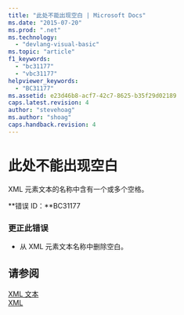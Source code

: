 ```yaml
---
title: "此处不能出现空白 | Microsoft Docs"
ms.date: "2015-07-20"
ms.prod: ".net"
ms.technology: 
  - "devlang-visual-basic"
ms.topic: "article"
f1_keywords: 
  - "bc31177"
  - "vbc31177"
helpviewer_keywords: 
  - "BC31177"
ms.assetid: e23d46b8-acf7-42c7-8625-b35f29d02189
caps.latest.revision: 4
author: "stevehoag"
ms.author: "shoag"
caps.handback.revision: 4
---
```

# 此处不能出现空白
XML 元素文本的名称中含有一个或多个空格。  
  
 **错误 ID：**BC31177  
  
### 更正此错误  
  
-   从 XML 元素文本名称中删除空白。  
  
## 请参阅  
 [XML 文本](../../visual-basic/language-reference/xml-literals/index.md)   
 [XML](../../visual-basic/programming-guide/language-features/xml/index.md)